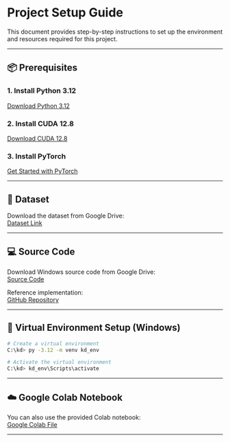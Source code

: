 # Project Setup Guide

This document provides step-by-step instructions to set up the environment and resources required for this project.

---

## 📦 Prerequisites

### 1. Install Python 3.12
[Download Python 3.12](https://www.python.org/downloads/release/python-3120/)

### 2. Install CUDA 12.8
[Download CUDA 12.8](https://developer.nvidia.com/cuda-12-8-0-download-archive?target_os=Windows&target_arch=x86_64&target_version=11&target_type=exe_local)

### 3. Install PyTorch
[Get Started with PyTorch](https://pytorch.org/get-started/locally/)

---

## 📂 Dataset

Download the dataset from Google Drive:  
[Dataset Link](https://www.google.com/url?q=https%3A%2F%2Fdrive.google.com%2Fdrive%2Ffolders%2F1fgOgMMD-Zn3hJ7Qh4xLNVi82Lkukp-zM%3Fusp%3Ddrive_link)

---

## 💻 Source Code

Download Windows source code from Google Drive:  
[Source Code](https://drive.google.com/file/d/1Yw8GFQU2Mf72tF8uQEROAUjdtQImW5nV/view?usp=sharing)

Reference implementation:  
[GitHub Repository](https://github.com/zhengchen1999/NTIRE2025_ImageSR_x4.git)

---

## 🔧 Virtual Environment Setup (Windows)

```bash
# Create a virtual environment
C:\kd> py -3.12 -m venv kd_env

# Activate the virtual environment
C:\kd> kd_env\Scripts\activate
```

---

## ☁️ Google Colab Notebook

You can also use the provided Colab notebook:  
[Google Colab File](https://colab.research.google.com/drive/1s8A0oDr1EOmM5EzNTfZC8tC7WBUQ7PAo?usp=sharing)

---
